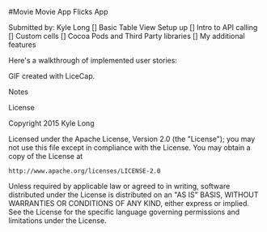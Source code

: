 #Movie
Movie App
Flicks App


Submitted by: Kyle Long
[] Basic Table View Setup up 
[] Intro to API calling
[] Custom cells
[] Cocoa Pods and Third Party libraries 
[] My additional features 


Here's a walkthrough of implemented user stories: 

GIF created with LiceCap.

Notes



License

Copyright 2015 Kyle Long

Licensed under the Apache License, Version 2.0 (the "License");
you may not use this file except in compliance with the License.
You may obtain a copy of the License at

    http://www.apache.org/licenses/LICENSE-2.0

Unless required by applicable law or agreed to in writing, software
distributed under the License is distributed on an "AS IS" BASIS,
WITHOUT WARRANTIES OR CONDITIONS OF ANY KIND, either express or implied.
See the License for the specific language governing permissions and
limitations under the License.
